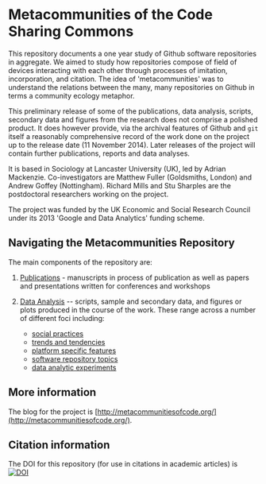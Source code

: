 Metacommunities of the Code Sharing Commons
===============


This repository documents a one year study of Github software repositories in aggregate. We aimed to study how repositories compose of field of devices interacting with each other through processes of imitation, incorporation, and citation. The idea of 'metacommunities' was to understand the relations between the many, many repositories on Github in terms a community ecology metaphor. 

This preliminary release of some of the publications, data analysis, scripts, secondary data and figures from the research does not comprise a polished product. It does however provide, via the archival features of Github and `git` itself a reasonably comprehensive record of the work done on the project up to the release date (11 November 2014). Later releases of the project will contain further publications, reports and data analyses. 


It is based in Sociology at Lancaster University (UK), led by Adrian Mackenzie. Co-investigators are Matthew Fuller (Goldsmiths, London) and Andrew Goffey (Nottingham). Richard Mills  and Stu Sharples are the postdoctoral researchers working on the project. 

The project was funded by the UK Economic and Social Research Council under its 2013 'Google and Data Analytics' funding scheme. 

## Navigating the Metacommunities Repository

The main components of the repository are:

1. [Publications](https://github.com/metacommunities/metacommunities/publications) - manuscripts in process of publication as well as papers and presentations written for conferences and workshops

2. [Data Analysis](https://github.com/metacommunities/metacommunities/data_analysis) -- scripts, sample and secondary data, and figures or plots produced in the course of the work. These range across a number of different foci including:

    - [social practices](https://github.com/metacommunities/metacommunities/data_analysis/github_social_practices/)
    - [trends and tendencies](https://github.com/metacommunities/metacommunities/data_analysis/github_time)
    - [platform specific features](https://github.com/metacommunities/metacommunities/data_analysis/github_platform/)
    - [software repository topics](https://github.com/metacommunities/metacommunities/data_analysis/github_repository_topics/)
    - [data analytic experiments](https://github.com/metacommunities/metacommunities/data_analysis/github_data_infrastructures/)

## More information

The blog for the project is [http://metacommunitiesofcode.org/](http://metacommunitiesofcode.org/).

## Citation information

The DOI for this repository (for use in citations in academic articles) is [![DOI](https://zenodo.org/badge/7115/metacommunities/metacommunities.png)](http://dx.doi.org/10.5281/zenodo.12651)

